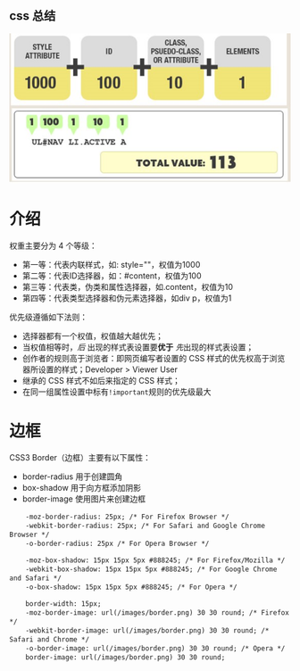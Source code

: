## css 总结

![css priority](https://github.com/winjin/learngit/blob/master/priority_css.jpg)

# 介绍

权重主要分为 4 个等级：

- 第一等：代表内联样式，如: style=""，权值为1000
- 第二等：代表ID选择器，如：#content，权值为100
- 第三等：代表类，伪类和属性选择器，如.content，权值为10
- 第四等：代表类型选择器和伪元素选择器，如div p，权值为1

优先级遵循如下法则：

+ 选择器都有一个权值，权值越大越优先；
+ 当权值相等时，*后* 出现的样式表设置要**优于** *先*出现的样式表设置；
+ 创作者的规则高于浏览者：即网页编写者设置的 CSS 样式的优先权高于浏览器所设置的样式；Developer &gt; Viewer User
+ 继承的 CSS 样式不如后来指定的 CSS 样式；
+ 在同一组属性设置中标有`!important`规则的优先级最大

# 边框

CSS3 Border（边框）主要有以下属性：

+ border-radius		用于创建圆角
+ box-shadow		用于向方框添加阴影
+ border-image		使用图片来创建边框

```
	-moz-border-radius: 25px; /* For Firefox Browser */
	-webkit-border-radius: 25px; /* For Safari and Google Chrome Browser */
	-o-border-radius: 25px /* For Opera Browser */
```

```
	-moz-box-shadow: 15px 15px 5px #888245; /* For Firefox/Mozilla */
	-webkit-box-shadow: 15px 15px 5px #888245; /* For Google Chrome and Safari */
	-o-box-shadow: 15px 15px 5px #888245; /* For Opera */
```

```
	border-width: 15px;
	-moz-border-image: url(/images/border.png) 30 30 round; /* Firefox */
	-webkit-border-image: url(/images/border.png) 30 30 round; /* Safari and Chrome */
	-o-border-image: url(/images/border.png) 30 30 round; /* Opera */
	border-image: url(/images/border.png) 30 30 round;
```

